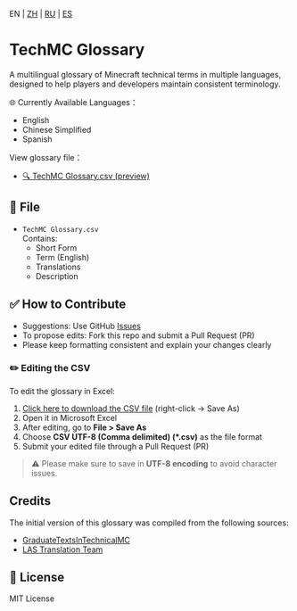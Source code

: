 EN | [ZH](README.zh.md) | [RU](README.ru.md) | [ES](README.es.md)
# TechMC Glossary

A multilingual glossary of Minecraft technical terms in multiple languages, designed to help players and developers maintain consistent terminology.

🌐 Currently Available Languages：

- English
- Chinese Simplified
- Spanish

View glossary file：
- [🔍 TechMC Glossary.csv (preview)](https://github.com/DuskScorpio/TechMC-Glossary/blob/main/TechMC%20Glossary.csv)

## 📄 File

- `TechMC Glossary.csv`  
  Contains:
  - Short Form
  - Term (English)
  - Translations
  - Description

## ✅ How to Contribute

- Suggestions: Use GitHub [Issues](https://github.com/DuskScorpio/TechMC-Glossary/issues)
- To propose edits: Fork this repo and submit a Pull Request (PR)
- Please keep formatting consistent and explain your changes clearly

### ✏️ Editing the CSV

To edit the glossary in Excel:

1. [Click here to download the CSV file](https://github.com/DuskScorpio/TechMC-Glossary/raw/main/TechMC%20Glossary.csv) (right-click → Save As)  
2. Open it in Microsoft Excel
3. After editing, go to **File > Save As**
4. Choose **CSV UTF-8 (Comma delimited) (*.csv)** as the file format
5. Submit your edited file through a Pull Request (PR)

> ⚠️ Please make sure to save in **UTF-8 encoding** to avoid character issues.

## Credits
The initial version of this glossary was compiled from the following sources:
- [GraduateTextsInTechnicalMC](https://github.com/tanhHeng/GraduateTextsInTechnicalMC)
- [LAS Translation Team](https://www.youtube.com/@redstonevideotranslation5478)

## 📜 License

MIT License
